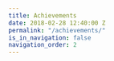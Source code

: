 ```yaml
---
title: Achievements
date: 2018-02-28 12:40:00 Z
permalink: "/achievements/"
is_in_navigation: false
navigation_order: 2
---
```

